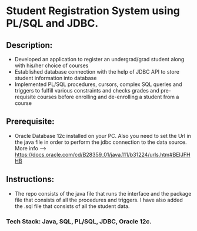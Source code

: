 # Student Registration System using PL/SQL and JDBC.

## Description:
- Developed an application to register an undergrad/grad student along with his/her choice of courses
- Established database connection with the help of JDBC API to store student information into database
- Implemented PL/SQL procedures, cursors, complex SQL queries and triggers to fulfill various constraints and checks grades and pre-requisite courses before enrolling and de-enrolling a student from a course

## Prerequisite: 
- Oracle Database 12c installed on your PC. Also you need to set the Url in the java file in order to perform the jdbc connection to the data source. More info --> https://docs.oracle.com/cd/B28359_01/java.111/b31224/urls.htm#BEIJFHHB

## Instructions:
- The repo consists of the java file that runs the interface and the package file that consists of all the procedures and triggers. I have also added the .sql file that consists of all the student data.

### Tech Stack: Java, SQL, PL/SQL, JDBC, Oracle 12c.
